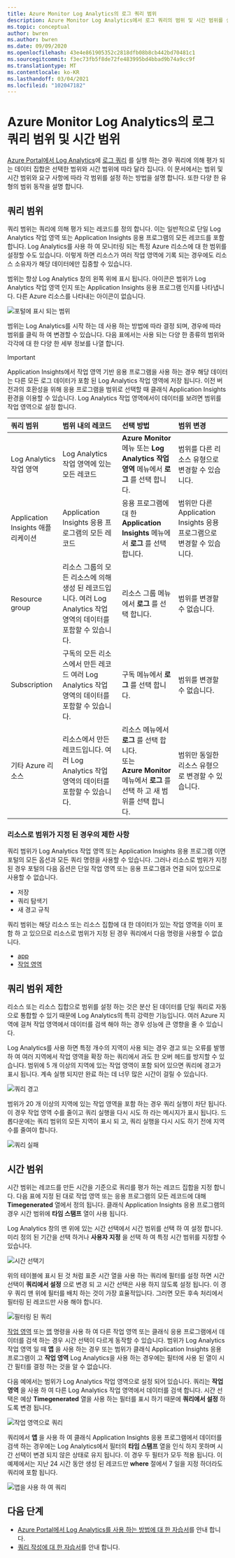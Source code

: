 ```yaml
---
title: Azure Monitor Log Analytics의 로그 쿼리 범위
description: Azure Monitor Log Analytics에서 로그 쿼리의 범위 및 시간 범위를 설명 합니다.
ms.topic: conceptual
author: bwren
ms.author: bwren
ms.date: 09/09/2020
ms.openlocfilehash: 43e4e861905352c2818dfb08b8cb442bd70481c1
ms.sourcegitcommit: f3ec73fb5f8de72fe483995bd4bbad9b74a9cc9f
ms.translationtype: MT
ms.contentlocale: ko-KR
ms.lasthandoff: 03/04/2021
ms.locfileid: "102047182"
---
```

# <a name="log-query-scope-and-time-range-in-azure-monitor-log-analytics"></a>Azure Monitor Log Analytics의 로그 쿼리 범위 및 시간 범위
[Azure Portal에서 Log Analytics](../logs/log-analytics-tutorial.md)에 [로그 쿼리](../logs/log-query-overview.md) 를 실행 하는 경우 쿼리에 의해 평가 되는 데이터 집합은 선택한 범위와 시간 범위에 따라 달라 집니다. 이 문서에서는 범위 및 시간 범위와 요구 사항에 따라 각 범위를 설정 하는 방법을 설명 합니다. 또한 다양 한 유형의 범위 동작을 설명 합니다.


## <a name="query-scope"></a>쿼리 범위
쿼리 범위는 쿼리에 의해 평가 되는 레코드를 정의 합니다. 이는 일반적으로 단일 Log Analytics 작업 영역 또는 Application Insights 응용 프로그램의 모든 레코드를 포함 합니다. Log Analytics를 사용 하 여 모니터링 되는 특정 Azure 리소스에 대 한 범위를 설정할 수도 있습니다. 이렇게 하면 리소스가 여러 작업 영역에 기록 되는 경우에도 리소스 소유자가 해당 데이터에만 집중할 수 있습니다.

범위는 항상 Log Analytics 창의 왼쪽 위에 표시 됩니다. 아이콘은 범위가 Log Analytics 작업 영역 인지 또는 Application Insights 응용 프로그램 인지를 나타냅니다. 다른 Azure 리소스를 나타내는 아이콘이 없습니다.

![포털에 표시 되는 범위](media/scope/scope.png)

범위는 Log Analytics를 시작 하는 데 사용 하는 방법에 따라 결정 되며, 경우에 따라 범위를 클릭 하 여 변경할 수 있습니다. 다음 표에서는 사용 되는 다양 한 종류의 범위와 각각에 대 한 다양 한 세부 정보를 나열 합니다.

> [!IMPORTANT]
> Application Insights에서 작업 영역 기반 응용 프로그램을 사용 하는 경우 해당 데이터는 다른 모든 로그 데이터가 포함 된 Log Analytics 작업 영역에 저장 됩니다. 이전 버전과의 호환성을 위해 응용 프로그램을 범위로 선택할 때 클래식 Application Insights 환경을 이용할 수 있습니다. Log Analytics 작업 영역에서이 데이터를 보려면 범위를 작업 영역으로 설정 합니다.

| 쿼리 범위 | 범위 내의 레코드 | 선택 방법 | 범위 변경 |
|:---|:---|:---|:---|
| Log Analytics 작업 영역 | Log Analytics 작업 영역에 있는 모든 레코드 | **Azure Monitor** 메뉴 또는 **Log Analytics 작업 영역** 메뉴에서 **로그** 를 선택 합니다.  | 범위를 다른 리소스 유형으로 변경할 수 있습니다. |
| Application Insights 애플리케이션 | Application Insights 응용 프로그램의 모든 레코드 | 응용 프로그램에 대 한 **Application Insights** 메뉴에서 **로그** 를 선택 합니다. | 범위만 다른 Application Insights 응용 프로그램으로 변경할 수 있습니다. |
| Resource group | 리소스 그룹의 모든 리소스에 의해 생성 된 레코드입니다. 여러 Log Analytics 작업 영역의 데이터를 포함할 수 있습니다. | 리소스 그룹 메뉴에서 **로그** 를 선택 합니다. | 범위를 변경할 수 없습니다.|
| Subscription | 구독의 모든 리소스에서 만든 레코드 여러 Log Analytics 작업 영역의 데이터를 포함할 수 있습니다. | 구독 메뉴에서 **로그** 를 선택 합니다.   | 범위를 변경할 수 없습니다. |
| 기타 Azure 리소스 | 리소스에서 만든 레코드입니다. 여러 Log Analytics 작업 영역의 데이터를 포함할 수 있습니다.  | 리소스 메뉴에서 **로그** 를 선택 합니다.<br>또는<br>**Azure Monitor** 메뉴에서 **로그** 를 선택 하 고 새 범위를 선택 합니다. | 범위만 동일한 리소스 유형으로 변경할 수 있습니다. |

### <a name="limitations-when-scoped-to-a-resource"></a>리소스로 범위가 지정 된 경우의 제한 사항

쿼리 범위가 Log Analytics 작업 영역 또는 Application Insights 응용 프로그램 이면 포털의 모든 옵션과 모든 쿼리 명령을 사용할 수 있습니다. 그러나 리소스로 범위가 지정 된 경우 포털의 다음 옵션은 단일 작업 영역 또는 응용 프로그램과 연결 되어 있으므로 사용할 수 없습니다.

- 저장
- 쿼리 탐색기
- 새 경고 규칙

쿼리 범위는 해당 리소스 또는 리소스 집합에 대 한 데이터가 있는 작업 영역을 이미 포함 하 고 있으므로 리소스로 범위가 지정 된 경우 쿼리에서 다음 명령을 사용할 수 없습니다.

- [app](../logs/app-expression.md)
- [작업 영역](../logs/workspace-expression.md)
 

## <a name="query-scope-limits"></a>쿼리 범위 제한
리소스 또는 리소스 집합으로 범위를 설정 하는 것은 분산 된 데이터를 단일 쿼리로 자동으로 통합할 수 있기 때문에 Log Analytics의 특히 강력한 기능입니다. 여러 Azure 지역에 걸쳐 작업 영역에서 데이터를 검색 해야 하는 경우 성능에 큰 영향을 줄 수 있습니다.

Log Analytics를 사용 하면 특정 개수의 지역이 사용 되는 경우 경고 또는 오류를 발행 하 여 여러 지역에서 작업 영역을 확장 하는 쿼리에서 과도 한 오버 헤드를 방지할 수 있습니다. 범위에 5 개 이상의 지역에 있는 작업 영역이 포함 되어 있으면 쿼리에 경고가 표시 됩니다. 계속 실행 되지만 완료 하는 데 너무 많은 시간이 걸릴 수 있습니다.

![쿼리 경고](media/scope/query-warning.png)

범위가 20 개 이상의 지역에 있는 작업 영역을 포함 하는 경우 쿼리 실행이 차단 됩니다. 이 경우 작업 영역 수를 줄이고 쿼리 실행을 다시 시도 하 라는 메시지가 표시 됩니다. 드롭다운에는 쿼리 범위의 모든 지역이 표시 되 고, 쿼리 실행을 다시 시도 하기 전에 지역 수를 줄여야 합니다.

![쿼리 실패](media/scope/query-failed.png)


## <a name="time-range"></a>시간 범위
시간 범위는 레코드를 만든 시간을 기준으로 쿼리를 평가 하는 레코드 집합을 지정 합니다. 다음 표에 지정 된 대로 작업 영역 또는 응용 프로그램의 모든 레코드에 대해 **Timegenerated** 열에서 정의 됩니다. 클래식 Application Insights 응용 프로그램의 경우 시간 범위에 **타임 스탬프** 열이 사용 됩니다.


Log Analytics 창의 맨 위에 있는 시간 선택에서 시간 범위를 선택 하 여 설정 합니다.  미리 정의 된 기간을 선택 하거나 **사용자 지정** 을 선택 하 여 특정 시간 범위를 지정할 수 있습니다.

![시간 선택기](media/scope/time-picker.png)

위의 테이블에 표시 된 것 처럼 표준 시간 열을 사용 하는 쿼리에 필터를 설정 하면 시간 선택이 **쿼리에서 설정** 으로 변경 되 고 시간 선택은 사용 하지 않도록 설정 됩니다. 이 경우 쿼리 맨 위에 필터를 배치 하는 것이 가장 효율적입니다. 그러면 모든 후속 처리에서 필터링 된 레코드만 사용 해야 합니다.

![필터링 된 쿼리](media/scope/query-filtered.png)

[작업 영역](../logs/workspace-expression.md) 또는 [앱](../logs/app-expression.md) 명령을 사용 하 여 다른 작업 영역 또는 클래식 응용 프로그램에서 데이터를 검색 하는 경우 시간 선택이 다르게 동작할 수 있습니다. 범위가 Log Analytics 작업 영역 일 때 **앱** 을 사용 하는 경우 또는 범위가 클래식 Application Insights 응용 프로그램이 고 **작업 영역** Log Analytics을 사용 하는 경우에는 필터에 사용 된 열이 시간 필터를 결정 하는 것을 알 수 없습니다.

다음 예에서는 범위가 Log Analytics 작업 영역으로 설정 되어 있습니다.  쿼리는 **작업 영역** 을 사용 하 여 다른 Log Analytics 작업 영역에서 데이터를 검색 합니다. 시간 선택은 예상 **Timegenerated** 열을 사용 하는 필터를 표시 하기 때문에 **쿼리에서 설정** 하도록 변경 됩니다.

![작업 영역으로 쿼리](media/scope/query-workspace.png)

쿼리에서 **앱** 을 사용 하 여 클래식 Application Insights 응용 프로그램에서 데이터를 검색 하는 경우에는 Log Analytics에서 필터의 **타임 스탬프** 열을 인식 하지 못하며 시간 선택이 변경 되지 않은 상태로 유지 됩니다. 이 경우 두 필터가 모두 적용 됩니다. 이 예제에서는 지난 24 시간 동안 생성 된 레코드만 **where** 절에서 7 일을 지정 하더라도 쿼리에 포함 됩니다.

![앱을 사용 하 여 쿼리](media/scope/query-app.png)

## <a name="next-steps"></a>다음 단계

- [Azure Portal에서 Log Analytics를 사용 하는 방법에 대 한 자습서](../logs/log-analytics-tutorial.md)를 안내 합니다.
- [쿼리 작성에 대 한 자습서](../logs/get-started-queries.md)를 안내 합니다.